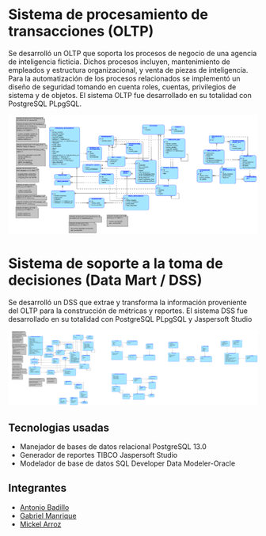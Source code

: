# Sistema de procesamiento de transacciones (OLTP) 

Se desarrolló un OLTP que soporta los procesos de negocio de una agencia de inteligencia ficticia. Dichos procesos incluyen, mantenimiento de empleados y estructura organizacional, y venta de piezas de inteligencia. Para la automatización de los procesos relacionados se implementó un diseño de seguridad tomando en cuenta roles, cuentas, privilegios de sistema y de objetos. El sistema OLTP fue desarrollado en su totalidad con PostgreSQL PLpgSQL.

![Modelo Entidad Relación](https://github.com/abadillo/bases-dos/blob/e4f034f5af3acfc50c94886707ff65b73c155267/modelo/vc5.png)


# Sistema de soporte a la toma de decisiones (Data Mart / DSS)

Se desarrolló un DSS que extrae y transforma la información proveniente del OLTP para la construcción de métricas y reportes. El sistema DSS fue desarrollado en su totalidad con PostgreSQL PLpgSQL y Jaspersoft Studio

![Modelo DSS](https://github.com/abadillo/bases-dos/blob/e4f034f5af3acfc50c94886707ff65b73c155267/scripts_DW/dm3.png)


## Tecnologias usadas

- Manejador de bases de datos relacional PostgreSQL 13.0
- Generador de reportes TIBCO Jaspersoft Studio
- Modelador de base de datos SQL Developer Data Modeler-Oracle

## Integrantes

- [Antonio Badillo](https://github.com/abadillo)
- [Gabriel Manrique](https://github.com/Manrique3)
- [Mickel Arroz](https://github.com/ByMJAJ)
